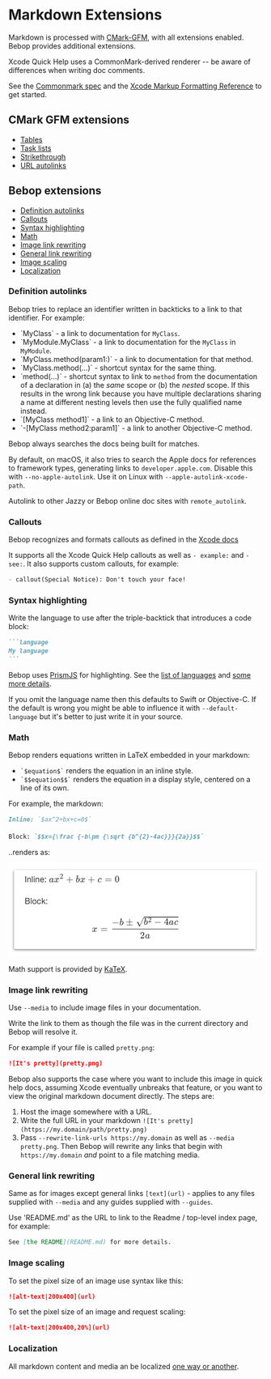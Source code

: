 # Markdown Extensions

Markdown is processed with [CMark-GFM](https://github.com/github/cmark-gfm),
with all extensions enabled.  Bebop provides additional extensions.

Xcode Quick Help uses a CommonMark-derived renderer -- be aware of differences
when writing doc comments.

See the [Commonmark spec](https://github.github.com/gfm/) and the
[Xcode Markup Formatting Reference](https://developer.apple.com/library/content/documentation/Xcode/Reference/xcode_markup_formatting_ref/) to get started.

## CMark GFM extensions

* [Tables](https://github.github.com/gfm/#tables-extension-)
* [Task lists](https://github.github.com/gfm/#task-list-items-extension-)
* [Strikethrough](https://github.github.com/gfm/#strikethrough-extension-)
* [URL autolinks](https://github.github.com/gfm/#autolinks-extension-)

## Bebop extensions

* [Definition autolinks](#definition-autolinks)
* [Callouts](#callouts)
* [Syntax highlighting](#syntax-highlighting)
* [Math](#math)
* [Image link rewriting](#image-link-rewriting)
* [General link rewriting](#general-link-rewriting)
* [Image scaling](#image-scaling)
* [Localization](#localization)

### Definition autolinks

Bebop tries to replace an identifier written in backticks to a link to that
identifier.  For example:
* \`MyClass\` - a link to documentation for `MyClass`.
* \`MyModule.MyClass\` - a link to documentation for the `MyClass` in
  `MyModule`.
* \`MyClass.method(param1:)\` - a link to documentation for that method.
* \`MyClass.method(...)\` - shortcut syntax for the same thing.
* \`method(...)\` - shortcut syntax to link to `method` from the documentation
  of a declaration in (a) the _same_ scope or (b) the _nested_ scope.  If this
  results in the wrong link because you have multiple declarations sharing a
  name at different nesting levels then use the fully qualified name instead.
* \`[MyClass method1]\` - a link to an Objective-C method.
* \`-[MyClass method2:param1]\` - a link to another Objective-C method.

Bebop always searches the docs being built for matches.

By default, on macOS, it also tries to search the Apple docs for references
to framework types, generating links to `developer.apple.com`.  Disable this
with `--no-apple-autolink`.  Use it on Linux with `--apple-autolink-xcode-path`.

Autolink to other Jazzy or Bebop online doc sites with `remote_autolink`.

### Callouts

Bebop recognizes and formats callouts as defined in the
[Xcode docs](https://developer.apple.com/library/archive/documentation/Xcode/Reference/xcode_markup_formatting_ref/Attention.html#//apple_ref/doc/uid/TP40016497-CH29-SW1)

It supports all the Xcode Quick Help callouts as well as `- example:` and
`- see:`.  It also supports custom callouts, for example:
```markdown
- callout(Special Notice): Don't touch your face!
```

### Syntax highlighting

Write the language to use after the triple-backtick that introduces a code
block:
````markdown
```language
My language
```
````
Bebop uses [PrismJS](https://prismjs.com) for highlighting.  See the [list of
languages](https://prismjs.com/#supported-languages) and
[some more details](misc.md).

If you omit the language name then this defaults to Swift or Objective-C.  If
the default is wrong you might be able to influence it with `--default-language`
but it's better to just write it in your source.

### Math

Bebop renders equations written in LaTeX embedded in your markdown:
* `` `$equation$` `` renders the equation in an inline style.
* `` `$$equation$$` `` renders the equation in a display style, centered on a
  line of its own.

For example, the markdown:
```markdown
Inline: `$ax^2+bx+c=0$`

Block: `$$x={\frac {-b\pm {\sqrt {b^{2}-4ac}}}{2a}}$$`
```
..renders as:

![math](../images/math.png)

Math support is provided by [KaTeX](https://katex.org).

### Image link rewriting

Use `--media` to include image files in your documentation.

Write the link to them as though the file was in the current directory and
Bebop will resolve it.

For example if your file is called `pretty.png`:
```markdown
![It's pretty](pretty.png)
```

Bebop also supports the case where you want to include this image in quick help
docs, assuming Xcode eventually unbreaks that feature, or you want to view the
original markdown document directly.  The steps are:
1. Host the image somewhere with a URL.
2. Write the full URL in your markdown `![It's pretty](https://my.domain/path/pretty.png)`
3. Pass `--rewrite-link-urls https://my.domain` as well as
   `--media pretty.png`.  Then Bebop will rewrite any links that begin with
   `https://my.domain` _and_ point to a file matching media.

### General link rewriting

Same as for images except general links `[text](url)` - applies to any files
supplied with `--media` and any guides supplied with `--guides`.

Use 'README.md' as the URL to link to the Readme / top-level index page, for
example:
```markdown
See [the README](README.md) for more details.
```

### Image scaling

To set the pixel size of an image use syntax like this:
```markdown
![alt-text|200x400](url)
```

To set the pixel size of an image and request scaling:
```markdown
![alt-text|200x400,20%](url)
```

### Localization

All markdown content and media an be localized [one way or another](localization.md).
